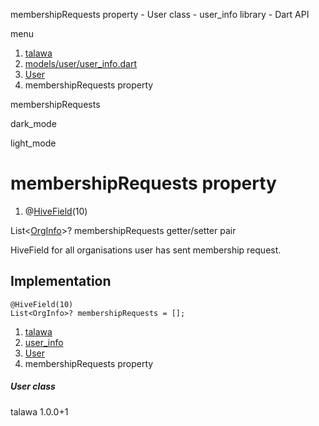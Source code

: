 




membershipRequests property - User class - user\_info library - Dart API







menu

1. [talawa](../../index.html)
2. [models/user/user\_info.dart](../../models_user_user_info/models_user_user_info-library.html)
3. [User](../../models_user_user_info/User-class.html)
4. membershipRequests property

membershipRequests


dark\_mode

light\_mode




# membershipRequests property


1. @[HiveField](https://pub.dev/documentation/hive/2.2.3/hive/HiveField-class.html)(10)

List<[OrgInfo](../../models_organization_org_info/OrgInfo-class.html)>?
membershipRequests
getter/setter pair

HiveField for all organisations user has sent membership request.


## Implementation

```
@HiveField(10)
List<OrgInfo>? membershipRequests = [];
```

 


1. [talawa](../../index.html)
2. [user\_info](../../models_user_user_info/models_user_user_info-library.html)
3. [User](../../models_user_user_info/User-class.html)
4. membershipRequests property

##### User class





talawa
1.0.0+1






